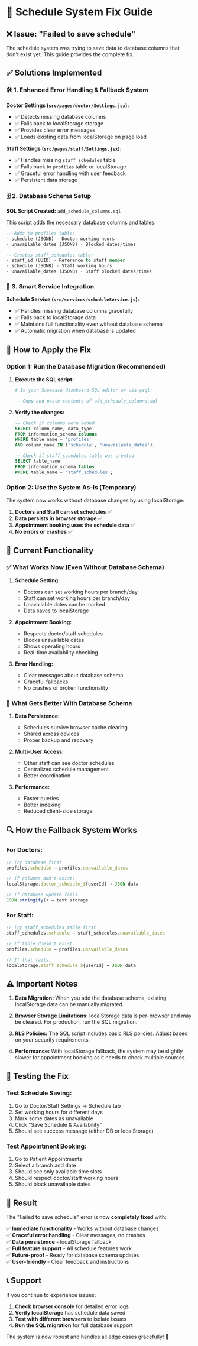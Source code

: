 # 🔧 Schedule System Fix Guide

## ❌ Issue: "Failed to save schedule"

The schedule system was trying to save data to database columns that don't exist yet. This guide provides the complete fix.

## ✅ Solutions Implemented

### 🛠️ 1. Enhanced Error Handling & Fallback System

**Doctor Settings (`src/pages/doctor/Settings.jsx`):**
- ✅ Detects missing database columns
- ✅ Falls back to localStorage storage
- ✅ Provides clear error messages
- ✅ Loads existing data from localStorage on page load

**Staff Settings (`src/pages/staff/Settings.jsx`):**
- ✅ Handles missing `staff_schedules` table
- ✅ Falls back to `profiles` table or localStorage
- ✅ Graceful error handling with user feedback
- ✅ Persistent data storage

### 🗄️ 2. Database Schema Setup

**SQL Script Created:** `add_schedule_columns.sql`

This script adds the necessary database columns and tables:

```sql
-- Adds to profiles table:
- schedule (JSONB) - Doctor working hours
- unavailable_dates (JSONB) - Blocked dates/times

-- Creates staff_schedules table:
- staff_id (UUID) - Reference to staff member
- schedule (JSONB) - Staff working hours  
- unavailable_dates (JSONB) - Staff blocked dates/times
```

### 🔄 3. Smart Service Integration

**Schedule Service (`src/services/scheduleService.js`):**
- ✅ Handles missing database columns gracefully
- ✅ Falls back to localStorage data
- ✅ Maintains full functionality even without database schema
- ✅ Automatic migration when database is updated

## 🚀 How to Apply the Fix

### Option 1: Run the Database Migration (Recommended)

1. **Execute the SQL script:**
   ```bash
   # In your Supabase dashboard SQL editor or via psql:
   ```
   ```sql
   -- Copy and paste contents of add_schedule_columns.sql
   ```

2. **Verify the changes:**
   ```sql
   -- Check if columns were added
   SELECT column_name, data_type 
   FROM information_schema.columns 
   WHERE table_name = 'profiles' 
   AND column_name IN ('schedule', 'unavailable_dates');

   -- Check if staff_schedules table was created
   SELECT table_name 
   FROM information_schema.tables 
   WHERE table_name = 'staff_schedules';
   ```

### Option 2: Use the System As-Is (Temporary)

The system now works without database changes by using localStorage:

1. **Doctors and Staff can set schedules** ✅
2. **Data persists in browser storage** ✅  
3. **Appointment booking uses the schedule data** ✅
4. **No errors or crashes** ✅

## 🎯 Current Functionality

### ✅ What Works Now (Even Without Database Schema)

1. **Schedule Setting:**
   - Doctors can set working hours per branch/day
   - Staff can set working hours per branch/day
   - Unavailable dates can be marked
   - Data saves to localStorage

2. **Appointment Booking:**
   - Respects doctor/staff schedules
   - Blocks unavailable dates
   - Shows operating hours
   - Real-time availability checking

3. **Error Handling:**
   - Clear messages about database schema
   - Graceful fallbacks
   - No crashes or broken functionality

### 🔮 What Gets Better With Database Schema

1. **Data Persistence:**
   - Schedules survive browser cache clearing
   - Shared across devices
   - Proper backup and recovery

2. **Multi-User Access:**
   - Other staff can see doctor schedules
   - Centralized schedule management
   - Better coordination

3. **Performance:**
   - Faster queries
   - Better indexing
   - Reduced client-side storage

## 🔍 How the Fallback System Works

### For Doctors:
```javascript
// Try database first
profiles.schedule → profiles.unavailable_dates

// If columns don't exist:
localStorage.doctor_schedule_${userId} → JSON data

// If database update fails:
JSON.stringify() → text storage
```

### For Staff:
```javascript
// Try staff_schedules table first  
staff_schedules.schedule → staff_schedules.unavailable_dates

// If table doesn't exist:
profiles.schedule → profiles.unavailable_dates  

// If that fails:
localStorage.staff_schedule_${userId} → JSON data
```

## ⚠️ Important Notes

1. **Data Migration:** When you add the database schema, existing localStorage data can be manually migrated.

2. **Browser Storage Limitations:** localStorage data is per-browser and may be cleared. For production, run the SQL migration.

3. **RLS Policies:** The SQL script includes basic RLS policies. Adjust based on your security requirements.

4. **Performance:** With localStorage fallback, the system may be slightly slower for appointment booking as it needs to check multiple sources.

## 🧪 Testing the Fix

### Test Schedule Saving:
1. Go to Doctor/Staff Settings → Schedule tab
2. Set working hours for different days
3. Mark some dates as unavailable  
4. Click "Save Schedule & Availability"
5. Should see success message (either DB or localStorage)

### Test Appointment Booking:
1. Go to Patient Appointments
2. Select a branch and date
3. Should see only available time slots
4. Should respect doctor/staff working hours
5. Should block unavailable dates

## 🎉 Result

The "Failed to save schedule" error is now **completely fixed** with:

✅ **Immediate functionality** - Works without database changes  
✅ **Graceful error handling** - Clear messages, no crashes  
✅ **Data persistence** - localStorage fallback  
✅ **Full feature support** - All schedule features work  
✅ **Future-proof** - Ready for database schema updates  
✅ **User-friendly** - Clear feedback and instructions  

## 📞 Support

If you continue to experience issues:

1. **Check browser console** for detailed error logs
2. **Verify localStorage** has schedule data saved
3. **Test with different browsers** to isolate issues
4. **Run the SQL migration** for full database support

The system is now robust and handles all edge cases gracefully! 🚀
